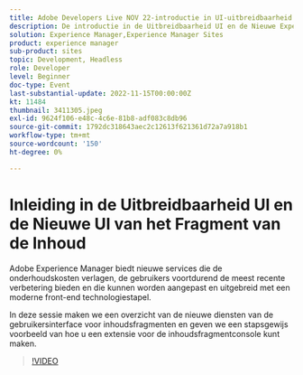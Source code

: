 ```yaml
---
title: Adobe Developers Live NOV 22-introductie in UI-uitbreidbaarheid en de interface New Content FragFragment
description: De introductie in de Uitbreidbaarheid UI en de Nieuwe Experience Manager van het Fragment van de Inhoud UIAdobe biedt de nieuwe diensten aan die onderhoudskosten verminderen, constant de recentste verbetering aan gebruikers leveren, en kan met een moderne front-end technologiestapel worden aangepast en worden uitgebreid.In deze zitting, zullen wij een overzicht van de nieuwe diensten van UI van het Fragment van de Inhoud maken en een geleidelijke voorbeeld van hoe te om een uitbreiding voor de Console van het Fragment van de Inhoud tot stand te brengen.
solution: Experience Manager,Experience Manager Sites
product: experience manager
sub-product: sites
topic: Development, Headless
role: Developer
level: Beginner
doc-type: Event
last-substantial-update: 2022-11-15T00:00:00Z
kt: 11484
thumbnail: 3411305.jpeg
exl-id: 9624f106-e48c-4c6e-81b8-adf083c8db96
source-git-commit: 1792dc318643aec2c12613f621361d72a7a918b1
workflow-type: tm+mt
source-wordcount: '150'
ht-degree: 0%

---
```


# Inleiding in de Uitbreidbaarheid UI en de Nieuwe UI van het Fragment van de Inhoud

Adobe Experience Manager biedt nieuwe services die de onderhoudskosten verlagen, de gebruikers voortdurend de meest recente verbetering bieden en die kunnen worden aangepast en uitgebreid met een moderne front-end technologiestapel.

In deze sessie maken we een overzicht van de nieuwe diensten van de gebruikersinterface voor inhoudsfragmenten en geven we een stapsgewijs voorbeeld van hoe u een extensie voor de inhoudsfragmentconsole kunt maken.

>[!VIDEO](https://video.tv.adobe.com/v/3411305/?quality=12&learn=on)
